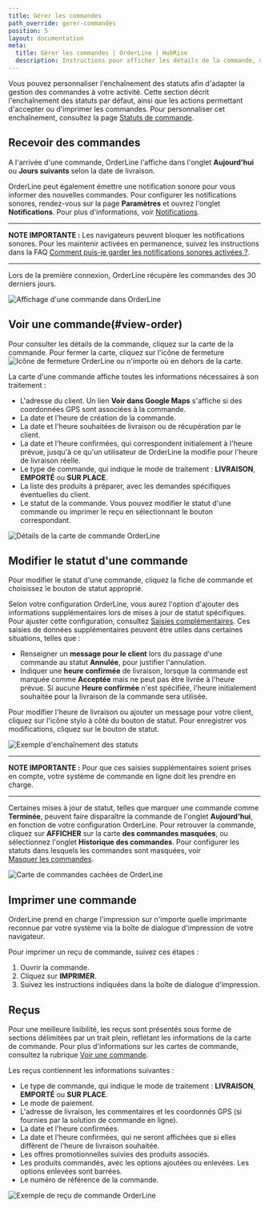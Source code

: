 ```yaml
---
title: Gérer les commandes
path_override: gerer-commandes
position: 5
layout: documentation
meta:
  title: Gérer les commandes | OrderLine | HubRise
  description: Instructions pour afficher les détails de la commande, mettre à jour le statut de la commande et imprimer un reçu. Connectez vos applications et synchronisez vos données.
---
```


Vous pouvez personnaliser l'enchaînement des statuts afin d'adapter la gestion des commandes à votre activité. Cette section décrit l'enchaînement des statuts par défaut, ainsi que les actions permettant d'accepter ou d'imprimer les commandes. Pour personnaliser cet enchaînement, consultez la page [Statuts de commande](/apps/orderline/parametres#order-status-flow).

## Recevoir des commandes

A l'arrivée d'une commande, OrderLine l'affiche dans l'onglet **Aujourd'hui** ou **Jours suivants** selon la date de livraison.

OrderLine peut également émettre une notification sonore pour vous informer des nouvelles commandes. Pour configurer les notifications sonores, rendez-vous sur la page **Paramètres** et ouvrez l'onglet **Notifications**. Pour plus d'informations, voir [Notifications](/apps/orderline/settings#notifications).

---

**NOTE IMPORTANTE :** Les navigateurs peuvent bloquer les notifications sonores. Pour les maintenir activées en permanence, suivez les instructions dans la FAQ [Comment puis-je garder les notifications sonores activées ?](/apps/orderline/faqs/garder-notifications-sonores-activees/).

---

Lors de la première connexion, OrderLine récupère les commandes des 30 derniers jours.

![Affichage d'une commande dans OrderLine](./images/018-2x-order-displays.png)

## Voir une commande(#view-order)

Pour consulter les détails de la commande, cliquez sur la carte de la commande. Pour fermer la carte, cliquez sur l'icône de fermeture <InlineImage width="23" height="23">![Icône de fermeture OrderLine](../images/032-close.png)</InlineImage> ou n'importe où en dehors de la carte.

La carte d'une commande affiche toutes les informations nécessaires à son traitement :

- L'adresse du client. Un lien **Voir dans Google Maps** s'affiche si des coordonnées GPS sont associées à la commande.
- La date et l'heure de création de la commande.
- La date et l'heure souhaitées de livraison ou de récupération par le client.
- La date et l'heure confirmées, qui correspondent initialement à l'heure prévue, jusqu'à ce qu'un utilisateur de OrderLine la modifie pour l'heure de livraison réelle.
- Le type de commande, qui indique le mode de traitement : **LIVRAISON**, **EMPORTÉ** ou **SUR PLACE**.
- La liste des produits à préparer, avec les demandes spécifiques éventuelles du client.
- Le statut de la commande. Vous pouvez modifier le statut d'une commande ou imprimer le reçu en sélectionnant le bouton correspondant.

![Détails de la carte de commande OrderLine](./images/019-2x-order-card-details.png)

## Modifier le statut d'une commande

Pour modifier le statut d'une commande, cliquez la fiche de commande et choisissez le bouton de statut approprié.

Selon votre configuration OrderLine, vous aurez l'option d'ajouter des informations supplémentaires lors de mises à jour de statut spécifiques. Pour ajuster cette configuration, consultez [Saisies complémentaires](/apps/orderline/parametres#additional-data-prompt). Ces saisies de données supplémentaires peuvent être utiles dans certaines situations, telles que :

- Renseigner un **message pour le client** lors du passage d'une commande au statut **Annulée**, pour justifier l'annulation.
- Indiquer une **heure confirmée** de livraison, lorsque la commande est marquée comme **Acceptée** mais ne peut pas être livrée à l'heure prévue. Si aucune **Heure confirmée** n'est spécifiée, l'heure initialement souhaitée pour la livraison de la commande sera utilisée.

Pour modifier l'heure de livraison ou ajouter un message pour votre client, cliquez sur l'icône stylo à côté du bouton de statut. Pour enregistrer vos modifications, cliquez sur le bouton de statut.

![Exemple d'enchaînement des statuts](./images/012-2x-add-prompt-in-delivery.png)

---

**NOTE IMPORTANTE :** Pour que ces saisies supplémentaires soient prises en compte, votre système de commande en ligne doit les prendre en charge.

---

Certaines mises à jour de statut, telles que marquer une commande comme **Terminée**, peuvent faire disparaître la commande de l'onglet **Aujourd'hui**, en fonction de votre configuration OrderLine. Pour retrouver la commande, cliquez sur **AFFICHER** sur la carte **des commandes masquées**, ou sélectionnez l'onglet **Historique des commandes**. Pour configurer les statuts dans lesquels les commandes sont masquées, voir [Masquer les commandes](/apps/orderline/parametres#hide-orders).

![Carte de commandes cachées de OrderLine](./images/039-2x-hidden-orders-card.png)

## Imprimer une commande

OrderLine prend en charge l'impression sur n'importe quelle imprimante reconnue par votre système via la boîte de dialogue d'impression de votre navigateur.

Pour imprimer un reçu de commande, suivez ces étapes :

1. Ouvrir la commande.
1. Cliquez sur **IMPRIMER**.
1. Suivez les instructions indiquées dans la boîte de dialogue d'impression.

## Reçus

Pour une meilleure lisibilité, les reçus sont présentés sous forme de sections délimitées par un trait plein, reflétant les informations de la carte de commande. Pour plus d'informations sur les cartes de commande, consultez la rubrique [Voir une commande](#view-order).

Les reçus contiennent les informations suivantes :

- Le type de commande, qui indique le mode de traitement : **LIVRAISON**, **EMPORTÉ** ou **SUR PLACE**.
- Le mode de paiement.
- L'adresse de livraison, les commentaires et les coordonnés GPS (si fournies par la solution de commande en ligne).
- La date et l'heure confirmées.
- La date et l'heure confirmées, qui ne seront affichées que si elles diffèrent de l'heure de livraison souhaitée.
- Les offres promotionnelles suivies des produits associés.
- Les produits commandés, avec les options ajoutées ou enlevées. Les options enlevées sont barrées.
- Le numéro de référence de la commande.

![Exemple de reçu de commande OrderLine](./images/030-2x-receipt-example.png)
